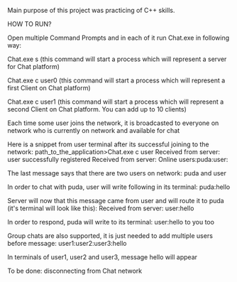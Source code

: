 Main purpose of this project was practicing of C++ skills.

HOW TO RUN?

Open multiple Command Prompts and in each of it run Chat.exe in following way:

Chat.exe s
(this command will start a process which will represent a server for Chat platform)

Chat.exe c user0
(this command will start a process which will represent a first Client on Chat platform)

Chat.exe c user1
(this command will start a process which will represent a second Client on Chat platform. You can add up to 10 clients)

Each time some user joins the network, it is broadcasted to everyone on network who is currently on network and available for chat

Here is a snippet from user terminal after its successful joining to the network:
path_to_the_application>Chat.exe c user
Received from server: user successfully registered
Received from server: Online users:puda:user:

The last message says that there are two users on network: puda and user

In order to chat with puda, user will write following in its terminal:
puda:hello

Server will now that this message came from user and will route it to puda (it's terminal will look like this):
Received from server: user:hello

In order to respond, puda will write to its terminal:
user:hello to you too

Group chats are also supported, it is just needed to add multiple users before message:
user1:user2:user3:hello 

In terminals of user1, user2 and user3, message hello will appear

To be done:
disconnecting from Chat network